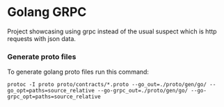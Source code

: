 # Golang GRPC

Project showcasing using grpc instead of the usual suspect which is http requests with json data.


### Generate proto files
To generate golang proto files run this command:
```
protoc -I proto proto/contracts/*.proto --go_out=./proto/gen/go/ --go_opt=paths=source_relative --go-grpc_out=./proto/gen/go/ --go-grpc_opt=paths=source_relative

```